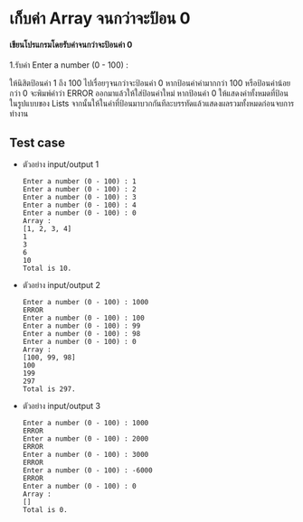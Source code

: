 # เก็บค่า Array จนกว่าจะป้อน 0
#### เขียนโปรแกรมโดยรับค่าจนกว่าจะป้อนค่า 0
1.รับค่า Enter a number (0 - 100) :   

ให้นิสิตป้อนค่า 1 ถึง 100 ไปเรื่อยๆจนกว่าจะป้อนค่า 0 หากป้อนค่าค่ามากกว่า 100 หรือป้อนค่าน้อยกว่า 0 จะพิมพ์คำว่า ERROR ออกมาแล้วให้ใส่ป้อนค่าใหม่ หากป้อนค่า 0 ให้แสดงค่าทั้งหมดที่ป้อนในรูปแบบของ Lists จากนั้นให้ในค่าที่ป้อนมาบวกกันทีละบรรทัดแล้วแสดงผลรวมทั้งหมดก่อนจบการทำงาน  

## Test case
- ตัวอย่าง input/output 1
    ```
    Enter a number (0 - 100) : 1
    Enter a number (0 - 100) : 2
    Enter a number (0 - 100) : 3  
    Enter a number (0 - 100) : 4  
    Enter a number (0 - 100) : 0 
    Array :  
    [1, 2, 3, 4]  
    1
    3
    6
    10
    Total is 10.   
- ตัวอย่าง input/output 2
    ```
    Enter a number (0 - 100) : 1000  
    ERROR
    Enter a number (0 - 100) : 100
    Enter a number (0 - 100) : 99  
    Enter a number (0 - 100) : 98  
    Enter a number (0 - 100) : 0 
    Array :  
    [100, 99, 98]  
    100
    199
    297
    Total is 297.   
- ตัวอย่าง input/output 3
    ```
    Enter a number (0 - 100) : 1000  
    ERROR
    Enter a number (0 - 100) : 2000
    ERROR
    Enter a number (0 - 100) : 3000
    ERROR
    Enter a number (0 - 100) : -6000
    ERROR
    Enter a number (0 - 100) : 0 
    Array :  
    []  
    Total is 0.